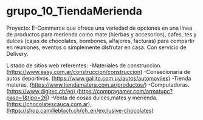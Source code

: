 # grupo_10_TiendaMerienda

Proyecto:
E-Commerce que ofrece una variedad  de opciones en una línea de productos para merienda como mate (hierbas y accesorios), cafes, tes y dulces (cajas de chocolates, bombones, alfajores, facturas) para compartir en reuniones, eventos o simplemente disfrutar en casa. Con servicio de Delivery.

Listado de sitios web referentes:
-Materiales de construccion. (https://www.easy.com.ar/construccion/construccion)
-Consecionaria de autos deportivos. (https://www.gallito.com.uy/autos/automoviles)
-Tienda materas. (https://www.tiendamatera.com.ar/productos/)
-Computadoras. (https://www.digitec.ch/en),(https://compragamer.com/armatupc?paso=1&tipo=26)
-Venta de cosas dulces,mates y merienda. (https://chocolatescauca.com.ar),(https://shop.camillebloch.ch/ch_en/exclusive-chocolates)